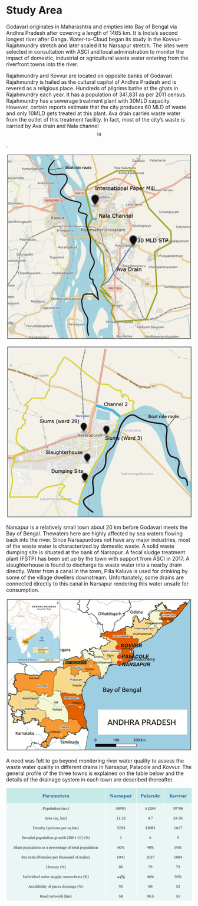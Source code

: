# Study Area

Godavari originates in Maharashtra and empties into Bay of Bengal via Andhra Pradesh after covering a length of 1465 km. It is India’s second longest river after Ganga. Water-to-Cloud began its study in the Kovvur-Rajahmundry stretch and later scaled it to Narsapur stretch. The sites were selected in consultation with ASCI and local administration to monitor the impact of domestic, industrial or agricultural waste water entering from the riverfront towns into the river.

Rajahmundry and Kovvur are located on opposite banks of Godavari. Rajahmundry is hailed as the cultural capital of Andhra Pradesh and is revered as a religious place. Hundreds of pilgrims bathe at the ghats in Rajahmundry each year. It has a population of 341,831 as per 2011 census. Rajahmundry has a sewerage treatment plant with 30MLD capacity. However, certain reports estimate that the city produces 60 MLD of waste and only 10MLD gets treated at this plant. Ava drain carries waste water from the outlet of this treatment facility. In fact, most of the city’s waste is carried by Ava drain and Nala channel $$^{14}$$ .

![Figure 11: Map of Rajahmundry in the East Godavari District of Andhra Pradesh depicting the boat ride route in River Godavari, waste water carrying drains, paper mill and sewage treatment plant](../../.gitbook/assets/image%20%2824%29.png)

![Figure 12: Map of Narsapur in the West Godavari District of Andhra Pradesh depicting the boat ride route, slums, dumping site and slaughterhouse](../../.gitbook/assets/image%20%2856%29.png)

Narsapur is a relatively small town about 20 km before Godavari meets the Bay of Bengal. Thewaters here are highly affected by sea waters flowing back into the river. Since Narsapurdoes not have any major industries, most of the waste water is characterized by domestic waste. A solid waste dumping site is situated at the bank of Narsapur. A fecal sludge treatment plant \(FSTP\) has been set up by the town with support from ASCI in 2017. A slaughterhouse is found to discharge its waste water into a nearby drain directly. Water from a canal in the town, Pilla Kaluva is used for drinking by some of the village dwellers downstream. Unfortunately, some drains are connected directly to this canal in Narsapur rendering this water unsafe for consumption.

![Figure 13: Map showing three sites - Kovvur, Palacole and Narsapur identified for monitoring of wastewater drains](../../.gitbook/assets/image%20%2833%29.png)

A need was felt to go beyond monitoring river water quality to assess the waste water quality in different drains in Narsapur, Palacole and Kovvur. The general profile of the three towns is explained on the table below and the details of the drainage system in each town are described thereafter.

![Table 6: Town Profiles](../../.gitbook/assets/image.png)

